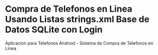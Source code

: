 # Compra de Telefonos en Linea Usando Listas strings.xml Base de Datos SQLite con Login
 Aplicacion para Telefonos Android - Sistema de Compra de Telefonos en Linea
